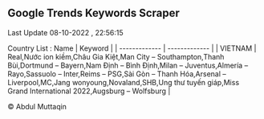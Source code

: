 

## Google Trends Keywords Scraper 
 
Last Update 08-10-2022 , 22:56:15

Country List :
 Name  | Keyword |
| ------------- | ------------- |
| VIETNAM | Real,Nước ion kiềm,Châu Gia Kiệt,Man City – Southampton,Thanh Bùi,Dortmund – Bayern,Nam Định – Bình Định,Milan – Juventus,Almería – Rayo,Sassuolo – Inter,Reims – PSG,Sài Gòn – Thanh Hóa,Arsenal – Liverpool,MC,Jang wonyoung,Novaland,SHB,Ung thư tuyến giáp,Miss Grand International 2022,Augsburg – Wolfsburg |



© Abdul Muttaqin 
